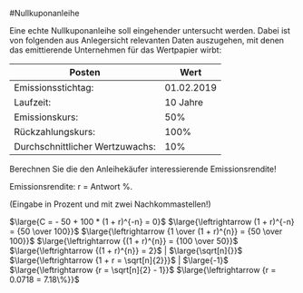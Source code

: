 #Nullkuponanleihe

Eine echte Nullkuponanleihe soll eingehender untersucht werden. Dabei ist von folgenden aus Anlegersicht relevanten Daten auszugehen, mit denen das emittierende Unternehmen für das Wertpapier wirbt:

| Posten                          | Wert       |
| ------------------------------- | ---------- |
| Emissionsstichtag:              | 01.02.2019 |
| Laufzeit:                       | 10 Jahre   |
| Emissionskurs:                  | 50%        |
| Rückzahlungskurs:               | 100%       |
| Durchschnittlicher Wertzuwachs: | 10%        |

Berechnen Sie die den Anleihekäufer interessierende Emissionsrendite!

Emissionsrendite: r = Antwort %.

(Eingabe in Prozent und mit zwei Nachkommastellen!)

$\large{C = - 50 + 100 * (1 + r)^{-n} = 0}$
$\large{\leftrightarrow (1 + r)^{-n} = {50 \over 100}}$
$\large{\leftrightarrow {1 \over (1 + r)^{n}} = {50 \over 100}}$
$\large{\leftrightarrow {(1 + r)^{n}} = {100 \over 50}}$
$\large{\leftrightarrow {(1 + r)^{n}} = 2}$ | $\large{\sqrt[n]{}}$
$\large{\leftrightarrow {1 + r = \sqrt[n]{2}}}$ | $\large{-1}$ 
$\large{\leftrightarrow {r = \sqrt[n]{2} - 1}}$ 
$\large{\leftrightarrow {r = 0.0718 = 7.18\%}}$ 